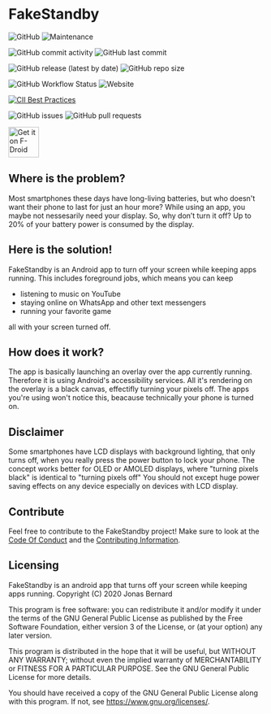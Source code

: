 # FakeStandby

![GitHub](https://img.shields.io/github/license/JonasBernard/FakeStandby?color=light-green)
![Maintenance](https://img.shields.io/maintenance/yes/2020)

![GitHub commit activity](https://img.shields.io/github/commit-activity/w/JonasBernard/FakeStandby)
![GitHub last commit](https://img.shields.io/github/last-commit/JonasBernard/FakeStandby)

![GitHub release (latest by date)](https://img.shields.io/github/v/release/JonasBernard/FakeStandby)
![GitHub repo size](https://img.shields.io/github/repo-size/JonasBernard/FakeStandby?label=repository%20size)

![GitHub Workflow Status](https://img.shields.io/github/workflow/status/JonasBernard/FakeStandby/Android%20CI)
![Website](https://img.shields.io/website?down_color=red&down_message=offline&up_color=light-green&up_message=online&url=https%3A%2F%2Fjonasbernard.github.io%2FFakeStandby%2F)

[![CII Best Practices](https://bestpractices.coreinfrastructure.org/projects/4235/badge)](https://bestpractices.coreinfrastructure.org/projects/4235)

![GitHub issues](https://img.shields.io/github/issues-raw/JonasBernard/FakeStandby)
![GitHub pull requests](https://img.shields.io/github/issues-pr-raw/JonasBernard/FakeStandby)

[<img src="https://fdroid.gitlab.io/artwork/badge/get-it-on.png"
     alt="Get it on F-Droid"
     height="60">](https://f-droid.org/packages/android.jonas.fakestandby/)

## Where is the problem?

Most smartphones these days have long-living batteries, but who doesn't want their phone to last for just an hour more?
While using an app, you maybe not nessesarily need your display. So, why don’t turn it off? Up to 20% of your battery
power is consumed by the display.

## Here is the solution!

FakeStandby is an Android app to turn off your screen while keeping apps running. This includes foreground jobs, which means
you can keep

- listening to music on YouTube
- staying online on WhatsApp and other text messengers
- running your favorite game

all with your screen turned off.

## How does it work?

The app is basically launching an overlay over the app currently running. Therefore it is using Android's accessibility services. All it's rendering
on the overlay is a black canvas, effectifly turning your pixels off. The apps you're using won't notice this, beacause technically your phone is turned on.

## Disclaimer

Some smartphones have LCD displays with background lighting, that only turns off, when you really press the power button to lock your phone.
The concept works better for OLED or AMOLED displays, where "turning pixels black" is identical to "turning pixels off"
You should not except huge power saving effects on any device especially on devices with LCD display.

## Contribute

Feel free to contribute to the FakeStandby project! Make sure to look at the [Code Of Conduct](CODE_OF_CONDUCT.md) and the [Contributing Information](CONTRIBUTING.md).

## Licensing

FakeStandby is an android app that turns off your screen while keeping apps running.
Copyright (C) 2020  Jonas Bernard

This program is free software: you can redistribute it and/or modify
it under the terms of the GNU General Public License as published by
the Free Software Foundation, either version 3 of the License, or
(at your option) any later version.

This program is distributed in the hope that it will be useful,
but WITHOUT ANY WARRANTY; without even the implied warranty of
MERCHANTABILITY or FITNESS FOR A PARTICULAR PURPOSE.  See the
GNU General Public License for more details.

You should have received a copy of the GNU General Public License
along with this program.  If not, see <https://www.gnu.org/licenses/>.
